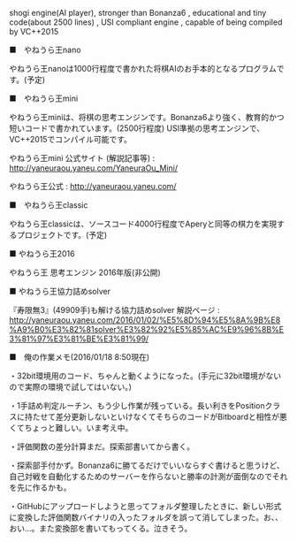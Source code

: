 shogi engine(AI player), stronger than Bonanza6 , educational and tiny code(about 2500 lines) , USI compliant engine , capable of being compiled by VC++2015

■　やねうら王nano

やねうら王nanoは1000行程度で書かれた将棋AIのお手本的となるプログラムです。(予定)

■　やねうら王mini

やねうら王miniは、将棋の思考エンジンです。Bonanza6より強く、教育的かつ短いコードで書かれています。(2500行程度) USI準拠の思考エンジンで、VC++2015でコンパイル可能です。

やねうら王mini 公式サイト (解説記事等) : http://yaneuraou.yaneu.com/YaneuraOu_Mini/

やねうら王公式 : http://yaneuraou.yaneu.com/

■　やねうら王classic

やねうら王classicは、ソースコード4000行程度でAperyと同等の棋力を実現するプロジェクトです。(予定)

■  やねうら王2016

やねうら王 思考エンジン 2016年版(非公開)

■  やねうら王協力詰めsolver

『寿限無3』(49909手)も解ける協力詰めsolver
解説ページ : http://yaneuraou.yaneu.com/2016/01/02/%E5%8D%94%E5%8A%9B%E8%A9%B0%E3%82%81solver%E3%82%92%E5%85%AC%E9%96%8B%E3%81%97%E3%81%BE%E3%81%99/



■　俺の作業メモ(2016/01/18 8:50現在)

・32bit環境用のコード、ちゃんと動くようになった。(手元に32bit環境がないので実際の環境で試してはいない。)

・1手詰め判定ルーチン、もう少し作業が残っている。長い利きをPositionクラスに持たせて差分更新しないといけなくてそちらのコードがBitboardと相性が悪くてちょっと難しい。いま考え中。

・評価関数の差分計算まだ。探索部書いてから書く。

・探索部手付かず。Bonanza6に勝てるだけでいいならすぐ書けると思うけど、自己対戦を自動化するためのサーバーを作らないと勝率の計測が面倒なのでそれを先に作るかも。

・GitHubにアップロードしようと思ってフォルダ整理したときに、新しい形式に変換した評価関数バイナリの入ったフォルダを誤って消してしまった。お、、おい…。また変換部を書いてもってくる。泣きそう。